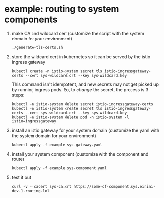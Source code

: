 # example: routing to system components

1. make CA and wildcard cert
    (customize the script with the system domain for your environment)
    ```
    ./generate-tls-certs.sh
    ```

2. store the wildcard cert in kubernetes so it can be served by the istio ingress gateway
    ```
    kubectl create -n istio-system secret tls istio-ingressgateway-certs --cert sys-wildcard.crt --key sys-wildcard.key
    ```

    This command isn't idempotent, and new secrets may not get picked up by running ingress pods.
    So, to *change* the secret, the process is 3 steps:
    ```
    kubectl -n istio-system delete secret istio-ingressgateway-certs
    kubectl -n istio-system create secret tls istio-ingressgateway-certs --cert sys-wildcard.crt --key sys-wildcard.key
    kubectl -n istio-system delete pod -n istio-system -l istio=ingressgateway
    ```


3. install an istio gateway for your system domain
   (customize the yaml with the system domain for your environment)
    ```
    kubectl apply -f example-sys-gateway.yaml
    ```

4. install your system component
   (customize with the component and route)
    ```
    kubectl apply -f example-sys-component.yaml
    ```

5. test it out
    ```
    curl -v --cacert sys-ca.crt https://some-cf-component.sys.eirini-dev-1.routing.lol
    ```
